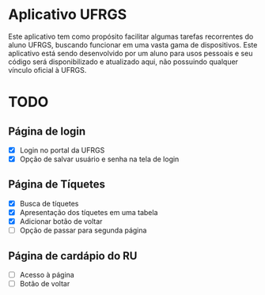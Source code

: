 # Aplicativo UFRGS
Este aplicativo tem como propósito facilitar algumas tarefas recorrentes do aluno UFRGS, buscando funcionar em uma vasta gama de dispositivos. Este aplicativo está sendo desenvolvido por um aluno para usos pessoais e seu código será disponibilizado e atualizado aqui, não possuindo qualquer vínculo oficial à UFRGS.

# TODO

## Página de login
- [x] Login no portal da UFRGS
- [x] Opção de salvar usuário e senha na tela de login

## Página de Tíquetes
- [x] Busca de tíquetes
- [x] Apresentação dos tíquetes em uma tabela
- [x] Adicionar botão de voltar
- [ ] Opção de passar para segunda página

## Página de cardápio do RU
- [ ] Acesso à página
- [ ] Botão de voltar

